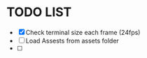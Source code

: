 # TODO LIST

- [x] Check terminal size each frame (24fps)
- [ ] Load Assests from assets folder
- [ ] 